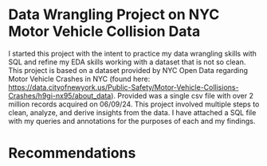 # Data Wrangling Project on NYC Motor Vehicle Collision Data

I started this project with the intent to practice my data wrangling skills with SQL and refine my EDA skills working with a dataset that is not so clean. This project is based on a dataset provided by NYC Open Data regarding Motor Vehicle Crashes in NYC (found here: https://data.cityofnewyork.us/Public-Safety/Motor-Vehicle-Collisions-Crashes/h9gi-nx95/about_data). Provided was a single csv file with over 2 million records acquired on 06/09/24. This project involved multiple steps to clean, analyze, and derive insights from the data. I have attached a SQL file with my queries and annotations for the purposes of each and my findings.

# Recommendations



